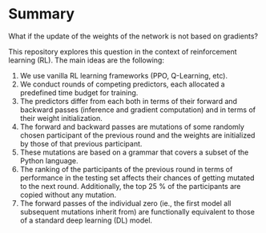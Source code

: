 # Summary

What if the update of the weights of the network is not based on gradients?

This repository explores this question in the context of reinforcement learning (RL). The main
ideas are the following:

1. We use vanilla RL learning frameworks (PPO, Q-Learning, etc).
2. We conduct rounds of competing predictors, each allocated a predefined time budget for training.
3. The predictors differ from each both in terms of their forward and backward passes (inference and
   gradient computation) and in terms of their weight initialization.
5. The forward and backward passes are mutations of some randomly chosen participant of the previous
   round and the weights are initialized by those of that previous participant.
6. These mutations are based on a grammar that covers a subset of the Python language.
7. The ranking of the participants of the previous round in terms of performance in the testing set
   affects their chances of getting mutated to the next round. Additionally, the top 25 % of the
   participants are copied without any mutation.
8. The forward passes of the individual zero (ie., the first model all subsequent mutations inherit
   from) are functionally equivalent to those of a standard deep learning (DL) model.
